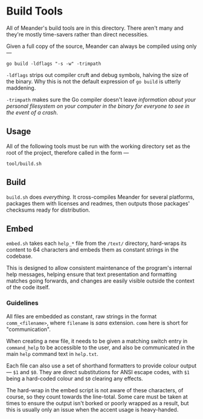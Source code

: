 # Build Tools

All of Meander's build tools are in this directory.  There aren't many and they're mostly time-savers rather than direct necessities.

Given a full copy of the source, Meander can always be compiled using only —

	go build -ldflags "-s -w" -trimpath

`-ldflags` strips out compiler cruft and debug symbols, halving the size of the binary.  Why this is not the default expression of `go build` is utterly maddening.

`-trimpath` makes sure the Go compiler doesn't leave *information about your personal filesystem on your computer in the binary for everyone to see in the event of a crash*.

## Usage

All of the following tools must be run with the working directory set as the root of the project, therefore called in the form —

	tool/build.sh

## Build

`build.sh` does *everything.*  It cross-compiles Meander for several platforms, packages them with licenses and readmes, then outputs those packages' checksums ready for distribution.

## Embed

`embed.sh` takes each `help_*` file from the `/text/` directory, hard-wraps its content to 64 characters and embeds them as constant strings in the codebase.

This is designed to allow consistent maintenance of the program's internal help messages, helping ensure that text presentation and formatting matches going forwards, and changes are easily visible outside the context of the code itself.

### Guidelines

All files are embedded as constant, raw strings in the format `comm_<filename>`, where `filename` is *sans* extension.  `comm` here is short for "communication".

When creating a new file, it needs to be given a matching switch entry in `command_help` to be accessible to the user, and also be communicated in the main `help` command text in `help.txt`.

Each file can also use a set of shorthand formatters to provide colour output — `$1` and `$0`.  They are direct substitutions for ANSI escape codes, with `$1` being a hard-coded colour and `$0` clearing any effects.

The hard-wrap in the embed script is not aware of these characters, of course, so they count towards the line-total.  Some care must be taken at times to ensure the output isn't borked or poorly wrapped as a result, but this is usually only an issue when the accent usage is heavy-handed.